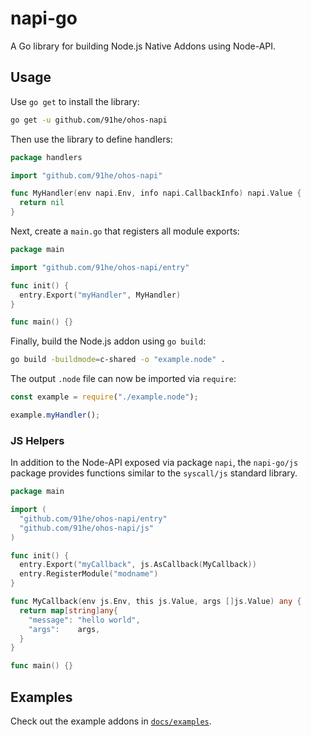 # napi-go

A Go library for building Node.js Native Addons using Node-API.

## Usage

Use `go get` to install the library:

```sh
go get -u github.com/91he/ohos-napi
```

Then use the library to define handlers:

```go
package handlers

import "github.com/91he/ohos-napi"

func MyHandler(env napi.Env, info napi.CallbackInfo) napi.Value {
  return nil
}
```

Next, create a `main.go` that registers all module exports:

```go
package main

import "github.com/91he/ohos-napi/entry"

func init() {
  entry.Export("myHandler", MyHandler)
}

func main() {}
```

Finally, build the Node.js addon using `go build`:

```sh
go build -buildmode=c-shared -o "example.node" .
```

The output `.node` file can now be imported via `require`:

```js
const example = require("./example.node");

example.myHandler();
```

### JS Helpers

In addition to the Node-API exposed via package `napi`, the `napi-go/js`
package provides functions similar to the `syscall/js` standard library.

```go
package main

import (
  "github.com/91he/ohos-napi/entry"
  "github.com/91he/ohos-napi/js"
)

func init() {
  entry.Export("myCallback", js.AsCallback(MyCallback))
  entry.RegisterModule("modname")
}

func MyCallback(env js.Env, this js.Value, args []js.Value) any {
  return map[string]any{
    "message": "hello world",
    "args":    args,
  }
}

func main() {}
```

## Examples

Check out the example addons in [`docs/examples`](docs/examples).
